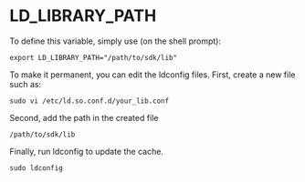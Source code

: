 # LD_LIBRARY_PATH

To define this variable, simply use (on the shell prompt):
```
export LD_LIBRARY_PATH="/path/to/sdk/lib"
```

To make it permanent, you can edit the ldconfig files. First, create a new file such as:
```
sudo vi /etc/ld.so.conf.d/your_lib.conf
```

Second, add the path in the created file
```
/path/to/sdk/lib
```

Finally, run ldconfig to update the cache.
```
sudo ldconfig
```
